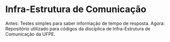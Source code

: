 # Infra-Estrutura de Comunicação
Antes: Testes simples para saber informação de tempo de resposta.
Agora: Repositório utilizado para códigos da disciplica de Infra-Estrutura de Comunicação da UFPE.

